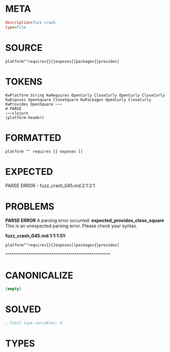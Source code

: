 # META
~~~ini
description=fuzz crash
type=file
~~~
# SOURCE
~~~roc
platform""requires{}{}exposes[]packages{}provides[
~~~
# TOKENS
~~~text
KwPlatform String KwRequires OpenCurly CloseCurly OpenCurly CloseCurly KwExposes OpenSquare CloseSquare KwPackages OpenCurly CloseCurly KwProvides OpenSquare ~~~
# PARSE
~~~clojure
(platform-header)
~~~
# FORMATTED
~~~roc
platform "" requires {} exposes []
~~~
# EXPECTED
PARSE ERROR - fuzz_crash_045.md:2:1:2:1
# PROBLEMS
**PARSE ERROR**
A parsing error occurred: **expected_provides_close_square**
This is an unexpected parsing error. Please check your syntax.

**fuzz_crash_045.md:1:1:1:51:**
```roc
platform""requires{}{}exposes[]packages{}provides[
```
^^^^^^^^^^^^^^^^^^^^^^^^^^^^^^^^^^^^^^^^^^^^^^^^^^


# CANONICALIZE
~~~clojure
(empty)
~~~
# SOLVED
~~~clojure
; Total type variables: 0
~~~
# TYPES
~~~roc
~~~
